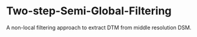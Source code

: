 # Two-step-Semi-Global-Filtering
A non-local filtering approach to extract DTM from middle resolution DSM.
